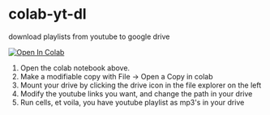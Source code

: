 # colab-yt-dl
download playlists from youtube to google drive


[![Open In Colab](https://colab.research.google.com/assets/colab-badge.svg)](https://colab.research.google.com/drive/1zQbiR0-wMmGKG9XyHUwb9s1A1-5O-IIY?usp=sharing) 
<ol>
<li>
  Open the colab notebook above.
  </li>
<li>Make a modifiable copy with File -> Open a Copy in colab</li>
<li>Mount your drive by clicking the drive icon in the file explorer on the left</li>
<li>Modify the youtube links you want, and change the path in your drive</li>
<li>Run cells, et voila, you have youtube playlist as mp3's in your drive</li>
</ol>
